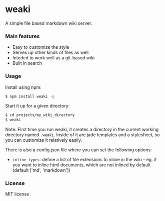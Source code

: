 # weaki

A simple file based markdown wiki server.

### Main features
- Easy to customize the style
- Serves up other kinds of files as well
- Inteded to work well as a git-based wiki
- Built in search

### Usage

Install using npm:
```sh
$ npm install weaki -g
```

Start it up for a given directory:
```sh
$ cd projects/my_wiki_directory
$ weaki
```

Note: First time you run weaki, it creates a directory in the current working directory
named `.weaki`. Inside of it are jade templates and a stylesheet, so you can customize it
relatively easily.

There is also a config.json file where you can set the following options:
- `inline-types`: define a list of file extensions to inline in the wiki - eg. if you want
  to inline html documents, which are not inlined by default (default ['md', 'markdown'])

### License
MIT license
